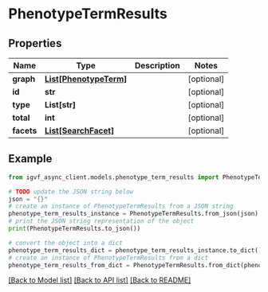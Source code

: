 # PhenotypeTermResults


## Properties

Name | Type | Description | Notes
------------ | ------------- | ------------- | -------------
**graph** | [**List[PhenotypeTerm]**](PhenotypeTerm.md) |  | [optional] 
**id** | **str** |  | [optional] 
**type** | **List[str]** |  | [optional] 
**total** | **int** |  | [optional] 
**facets** | [**List[SearchFacet]**](SearchFacet.md) |  | [optional] 

## Example

```python
from igvf_async_client.models.phenotype_term_results import PhenotypeTermResults

# TODO update the JSON string below
json = "{}"
# create an instance of PhenotypeTermResults from a JSON string
phenotype_term_results_instance = PhenotypeTermResults.from_json(json)
# print the JSON string representation of the object
print(PhenotypeTermResults.to_json())

# convert the object into a dict
phenotype_term_results_dict = phenotype_term_results_instance.to_dict()
# create an instance of PhenotypeTermResults from a dict
phenotype_term_results_from_dict = PhenotypeTermResults.from_dict(phenotype_term_results_dict)
```
[[Back to Model list]](../README.md#documentation-for-models) [[Back to API list]](../README.md#documentation-for-api-endpoints) [[Back to README]](../README.md)


